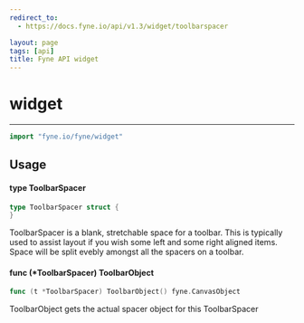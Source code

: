 ```yaml
---
redirect_to:
  - https://docs.fyne.io/api/v1.3/widget/toolbarspacer

layout: page
tags: [api]
title: Fyne API widget
---
```



# widget
---
```go
import "fyne.io/fyne/widget"
```

## Usage

#### type ToolbarSpacer

```go
type ToolbarSpacer struct {
}
```

ToolbarSpacer is a blank, stretchable space for a toolbar. This is typically used to assist layout if you wish some left and some right aligned items. Space will be split evebly amongst all the spacers on a toolbar.

#### func (*ToolbarSpacer) ToolbarObject

```go
func (t *ToolbarSpacer) ToolbarObject() fyne.CanvasObject
```
ToolbarObject gets the actual spacer object for this ToolbarSpacer
